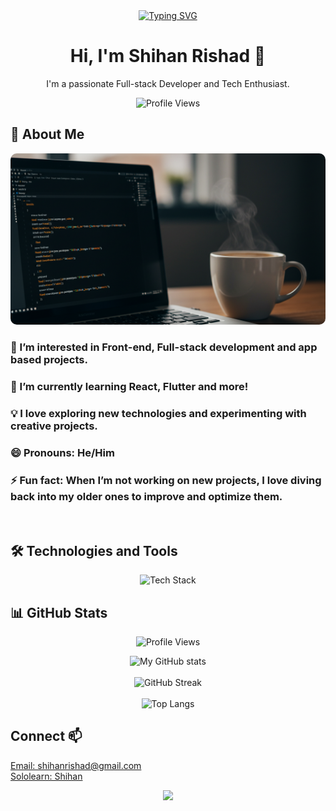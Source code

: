 <div align="center">
  <a href="https://git.io/typing-svg"><img height="60px" alt="Typing SVG" src="https://readme-typing-svg.demolab.com/?&font=Nova+Mono&size=25&center=true&duration=3000&pause=2000&lines=Front-end+enthusiast;Tech+Explorer;Open+Source+Contributor;Full-Stack+Dev"></a>
</div>

<h1 align="center">Hi, I'm Shihan Rishad 👋</h1>

<p align="center">I'm a passionate Full-stack Developer and Tech Enthusiast.</p>

<p align="center">
  <img src="https://komarev.com/ghpvc/?username=ShihanRishad&style=flat-square&color=blue" alt="Profile Views" />
</p>

## 🌟 About Me

<div align="center">
  <img src="image.jpg" style="border-radius:10px"/>
</div>

<div align="left">
  
  ### 👀 I’m interested in Front-end, Full-stack development and app based projects.
  
  ### 🌱 I’m currently learning React, Flutter and more!
  
  ### 💡 I love exploring new technologies and experimenting with creative projects.
  
  ### 😄 Pronouns: He/Him
  
  ### ⚡ Fun fact: When I’m not working on new projects, I love diving back into my older ones to improve and optimize them.
</div>
<br>

## 🛠️ Technologies and Tools

<div align="center">
  <img src="https://skillicons.dev/icons?i=html,css,js,react,vite,flutter,dart,firebase,supabase,github,git,bootstrap,tailwind,nodejs,npm,express,jquery,vercel,netlify,nix,svg,py,flask,figma,vscode,bash,threejs,powershell,wordpress,gmail&theme=dark&perline=6" alt="Tech Stack" />
</div>

<!-- ## 🚀 Projects

### [Project 1](https://github.com/ShihanRishad/Project1)
<div align="center">
  <img src="https://via.placeholder.com/600x400" alt="Project 1 Screenshot" width="600"/>
</div>
<p align="center">Description of Project 1 with a brief overview and key features.</p>

### [Project 2](https://github.com/ShihanRishad/Project2)
<div align="center">
  <img src="https://via.placeholder.com/600x400" alt="Project 2 Screenshot" width="600"/>
</div>
<p align="center">Description of Project 2 with a brief overview and key features.</p> -->

## 📊 GitHub Stats

<p align="center">
  <img src="https://komarev.com/ghpvc/?username=ShihanRishad&style=flat-square&color=blue" alt="Profile Views" />
</p>

<p align="center">
  <img src="https://github-readme-stats.vercel.app/api?username=ShihanRishad&show_icons=true&theme=radical" alt="My GitHub stats" width="600" /><br><br>
  <img src="https://github-readme-streak-stats.herokuapp.com/?user=ShihanRishad&theme=radical" alt="GitHub Streak" width="600" /><br><br>
  <img src="https://github-readme-stats.vercel.app/api/top-langs/?username=ShihanRishad&layout=compact&theme=radical" alt="Top Langs" width="400" />
</p>

## Connect 📫

<p align="left">
  <a href="mailto:shihanrishad@gmail.com" target="_blank" >Email: shihanrishad@gmail.com</a><br>
  <a href="https://www.sololearn.com/en/profile/31317959" target="_blank" >Sololearn: Shihan</a>
</p>

<p align="center">
  <img src="https://capsule-render.vercel.app/api?type=waving&color=gradient&height=100&section=footer"/>
</p>

  <!---- 📫 How to reach me:  ... --->
<!---
ShihanRishad/ShihanRishad is a ✨ special ✨ repository because its `README.md` (this file) appears on your GitHub profile.
You can click the Preview link to take a look at your changes.
--->

